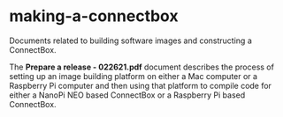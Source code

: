 # making-a-connectbox
Documents related to building software images and constructing a ConnectBox.

The **Prepare a release - 022621.pdf** document describes the process of setting up an image building platform on either a Mac computer or a Raspberry Pi computer and then using that platform to compile code for either a NanoPi NEO based ConnectBox or a Raspberry Pi based ConnectBox.


